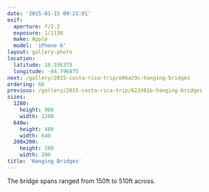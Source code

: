 ```yaml
---
date: '2015-01-15 09:21:01'
exif:
  aperture: f/2.2
  exposure: 1/1130
  make: Apple
  model: 'iPhone 6'
layout: gallery-photo
location:
  latitude: 10.336375
  longitude: -84.796875
next: /gallery/2015-costa-rica-trip/e66a29c-hanging-bridges
ordering: 66
previous: /gallery/2015-costa-rica-trip/621981b-hanging-bridges
sizes:
  1280:
    height: 960
    width: 1280
  640w:
    height: 480
    width: 640
  200x200:
    height: 200
    width: 200
title: 'Hanging Bridges'
---
```


The bridge spans ranged from 150ft to 510ft across.
